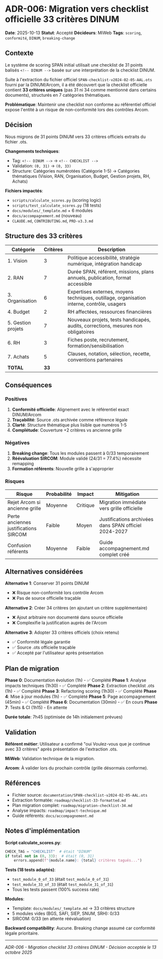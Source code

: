 # ADR-006: Migration vers checklist officielle 33 critères DINUM

**Date**: 2025-10-13
**Statut**: Accepté
**Décideurs**: MiWeb
**Tags**: `scoring`, `conformité`, `DINUM`, `breaking-change`

## Contexte

Le système de scoring SPAN initial utilisait une checklist de 31 points balisés `<!-- DINUM -->` basée sur une interprétation de la checklist DINUM.

Suite à l'extraction du fichier officiel `SPAN-checklist-v2024-02-05-AAL.ots` fourni par la DINUM/Arcom, il a été découvert que la checklist officielle contient **33 critères uniques** (pas 31 ni 34 comme mentionné dans certains documents), structurés en 7 catégories thématiques.

**Problématique**: Maintenir une checklist non conforme au référentiel officiel expose l'entité à un risque de non-conformité lors des contrôles Arcom.

## Décision

Nous migrons de 31 points DINUM vers 33 critères officiels extraits du fichier .ots.

**Changements techniques**:
- Tag: `<!-- DINUM -->` → `<!-- CHECKLIST -->`
- Validation: `(0, 31)` → `(0, 33)`
- Structure: Catégories numérotées (Catégorie 1-5) → Catégories thématiques (Vision, RAN, Organisation, Budget, Gestion projets, RH, Achats)

**Fichiers impactés**:
- `scripts/calculate_scores.py` (scoring logic)
- `scripts/test_calculate_scores.py` (18 tests)
- `docs/modules/_template.md` + 6 modules
- `docs/accompagnement.md` (nouveau)
- `CLAUDE.md`, `CONTRIBUTING.md`, `PRD-v3.3.md`

## Structure des 33 critères

| Catégorie | Critères | Description |
|-----------|----------|-------------|
| 1. Vision | 3 | Politique accessibilité, stratégie numérique, intégration handicap |
| 2. RAN | 7 | Durée SPAN, référent, missions, plans annuels, publication, format accessible |
| 3. Organisation | 6 | Expertises externes, moyens techniques, outillage, organisation interne, contrôle, usagers |
| 4. Budget | 2 | RH affectées, ressources financières |
| 5. Gestion projets | 7 | Nouveaux projets, tests handicapés, audits, corrections, mesures non obligatoires |
| 6. RH | 3 | Fiches poste, recrutement, formation/sensibilisation |
| 7. Achats | 5 | Clauses, notation, sélection, recette, conventions partenaires |
| **TOTAL** | **33** | |

## Conséquences

### Positives

1. **Conformité officielle**: Alignement avec le référentiel exact DINUM/Arcom
2. **Traçabilité**: Source .ots archivée comme référence légale
3. **Clarté**: Structure thématique plus lisible que numéros 1-5
4. **Complétude**: Couverture +2 critères vs ancienne grille

### Négatives

1. **Breaking change**: Tous les modules passent à 0/33 temporairement
2. **Réévaluation SIRCOM**: Module validé (24/31 = 77.4%) nécessite remapping
3. **Formation référents**: Nouvelle grille à s'approprier

### Risques

| Risque | Probabilité | Impact | Mitigation |
|--------|-------------|--------|------------|
| Rejet Arcom si ancienne grille | Moyenne | Critique | Migration immédiate vers grille officielle |
| Perte anciennes justifications SIRCOM | Faible | Moyen | Justifications archivées dans SPAN officiel 2024-2027 |
| Confusion référents | Moyenne | Faible | Guide accompagnement.md complet créé |

## Alternatives considérées

**Alternative 1**: Conserver 31 points DINUM
- ❌ Risque non-conformité lors contrôle Arcom
- ❌ Pas de source officielle traçable

**Alternative 2**: Créer 34 critères (en ajoutant un critère supplémentaire)
- ❌ Ajout arbitraire non documenté dans source officielle
- ❌ Complexifie la justification auprès de l'Arcom

**Alternative 3**: Adopter 33 critères officiels (choix retenu)
- ✅ Conformité légale garantie
- ✅ Source .ots officielle traçable
- ✅ Accepté par l'utilisateur après présentation

## Plan de migration

**Phase 0**: Documentation évolution (1h) - ✅ Complété
**Phase 1**: Analyse impacts techniques (1h30) - ✅ Complété
**Phase 2**: Extraction checklist .ots (1h) - ✅ Complété
**Phase 3**: Refactoring scoring (1h30) - ✅ Complété
**Phase 4**: Mise à jour modules (1h) - ✅ Complété
**Phase 5**: Page accompagnement (45min) - ✅ Complété
**Phase 6**: Documentation (30min) - ✅ En cours
**Phase 7**: Tests & CI (1h15) - En attente

**Durée totale**: 7h45 (optimisée de 14h initialement prévues)

## Validation

**Référent métier**: Utilisateur a confirmé "oui Voulez-vous que je continue avec 33 critères" après présentation de l'extraction .ots.

**MiWeb**: Validation technique de la migration.

**Arcom**: À valider lors du prochain contrôle (grille désormais conforme).

## Références

- Fichier source: `documentation/SPAN-checklist-v2024-02-05-AAL.ots`
- Extraction formatée: `roadmap/checklist-33-formatted.md`
- Plan migration complet: `roadmap/migration-checklist-34.md`
- Analyse impacts: `roadmap/impact-technique.md`
- Guide référents: `docs/accompagnement.md`

## Notes d'implémentation

**Script calculate_scores.py**:
```python
CHECK_TAG = "CHECKLIST"  # était "DINUM"
if total not in (0, 33):  # était (0, 31)
    errors.append(f"{module.name}: {total} critères tagués...")
```

**Tests (18 tests adaptés)**:
- `test_module_0_of_33` (était `test_module_0_of_31`)
- `test_module_33_of_33` (était `test_module_31_of_31`)
- Tous les tests passent (100% success rate)

**Modules**:
- Template: `docs/modules/_template.md` → 33 critères structure
- 5 modules vides (BGS, SAFI, SIEP, SNUM, SRH): 0/33
- SIRCOM: 0/33 (en attente réévaluation)

**Backward compatibility**: Aucune. Breaking change assumé car conformité légale prioritaire.

---

*ADR-006 - Migration checklist 33 critères DINUM - Décision acceptée le 13 octobre 2025*
